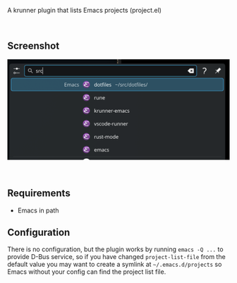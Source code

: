A krunner plugin that lists Emacs projects (project.el)

<br>

## Screenshot

![Screenshot](screenshot.png)

<br>

## Requirements

- Emacs in path

## Configuration

There is no configuration, but the plugin works by running `emacs -Q ...` to provide D-Bus service, so if you have changed `project-list-file` from the default value you may want to create a symlink at `~/.emacs.d/projects` so Emacs without your config can find the project list file.
